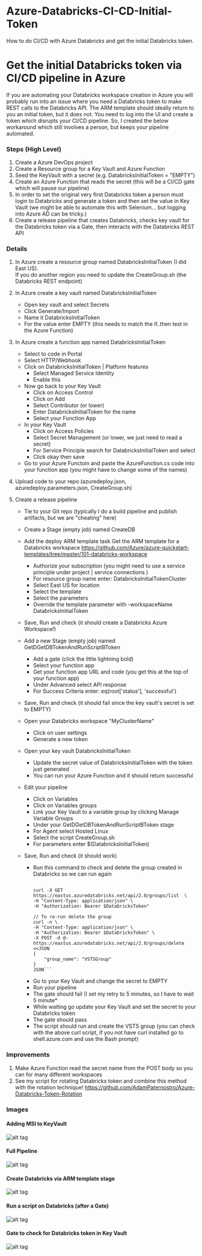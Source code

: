 # Azure-Databricks-CI-CD-Initial-Token
How to do CI/CD with Azure Databricks and get the initial Databricks token.

# Get the initial Databricks token via CI/CD pipeline in Azure

If you are automating your Databricks workspace creation in Azure you will probably run into an issue where you need a Databricks token to make REST calls to the Databricks API.  The ARM template should ideally return to you an initial token, but it does not.  You need to log into the UI and create a token which disrupts your CI/CD pipeline. So, I created the below workaround which still involves a person, but keeps your pipeline automated.

### Steps (High Level)
1. Create a Azure DevOps project 
2. Create a Resource group for a Key Vault and Azure Function
3. Seed the KeyVault with a secret (e.g. DatabricksInitialToken = "EMPTY") 
4. Create an Azure Function that reads the secret (this will be a CI/CD gate which will pause our pipeline)
5. In order to set the original very first Databricks token a person must login to Databricks and generate a token and then set the value in Key Vault (we might be able to automate this with Selenium... but logging into Azure AD can be tricky.)
5. Create a release pipeline that creates Databricks, checks key vault for the Databricks token via a Gate, then interacts with the Databricks REST API

### Details
1. In Azure create a resource group named DatabricksInitialToken (I did East US).  
   If you do another region you need to update the CreateGroup.sh (the Databricks REST endpoint)
   
2. In Azure create a key vault named DatabricksInitialToken
   * Open key vault and select Secrets
   * Click Generate/Import
   * Name it DatabricksInitialToken
   * For the value enter EMPTY (this needs to match the if..then test in the Azure Function)
   
3. In Azure create a function app named DatabricksInitialToken
    * Select to code in Portal
    * Select HTTP/Webhook
    * Click on DatabricksInitialToken | Platform features
        * Select Managed Service Identity
        * Enable this
    * Now go back to your Key Vault
        * Click on Access Control
        * Click on Add
        * Select Contributor (or lower)
        * Enter DatabricksInitialToken for the name
        * Select your Function App
    * In your Key Vault 
        * Click on Access Policies
        * Select Secret Management (or lower, we just need to read a secret)
        * For Service Principle search for DatabricksInitialToken and select
        * Click okay then save
    * Go to your Azure Functoin and paste the AzureFunction.cs code into your function app (you might have to change some of the names)

4. Upload code to your repo (azuredeploy.json, azuredeploy.parameters.json, CreateGroup.sh)

5. Create a release pipeline
    * Tie to your Git repo 
      (typically I do a build pipeline and publish artifacts, but we are "cheating" here)
    * Create a Stage (empty job) named CreateDB
    
   * Add the deploy ARM template task
      Get the ARM template for a Databricks workspace
      https://github.com/Azure/azure-quickstart-templates/tree/master/101-databricks-workspace
      * Authorize your subscription (you might need to use a service principle under project | service connections )
      * For resource group name enter: DatabricksInitialTokenCluster
      * Select East US for location
      * Select the template
      * Select the parameters
      * Override the template parameter with -workspaceName DatabricksInitialToken
   * Save, Run and check (it should create a Databricks Azure Workspace!)
   * Add a new Stage (empty job) named GetDGetDBTokenAndRunScriptBToken
      * Add a gate (click the little lightning bold)
      * Select your function app
      * Get your function app URL and code (you get this at the top of your function app)
      * Under Advanced select API response
      * For Success Criteria enter: eq(root['status'], 'successful')
   * Save, Run and check (it should fail since the key vault's secret is set to EMPTY)
   * Open your Databricks workspace "MyClusterName"
      * Click on user settings
      * Generate a new token
   * Open your key vault DatabricksInitialToken
      * Update the secret value of DatabricksInitialToken with the token just generated
      * You can run your Azure Function and it should return successful
   * Edit your pipeline
      * Click on Variables
      * Click on Variables groups
      * Link your Key Vault to a variable group by clicking Manage Variable Groups
      * Under your GetDGetDBTokenAndRunScriptBToken stage 
      * For Agent select Hosted Linux
      * Select the script CreateGroup.sh
      * For parameters enter $(DatabricksInitialToken)
    * Save, Run and check (it should work)
      * Run this command to check and delete the group created in Databricks so we can run again
        ```DatabricksToken=<<REPLACE TOKEN>
        
        curl -X GET  https://eastus.azuredatabricks.net/api/2.0/groups/list  \
        -H "Content-Type: application/json" \
        -H "Authorization: Bearer $DatabricksToken" 

        // To re-run delete the group
        curl -n \
        -H "Content-Type: application/json" \
        -H "Authorization: Bearer $DatabricksToken" \
        -X POST -d @- https://eastus.azuredatabricks.net/api/2.0/groups/delete <<JSON
        {
            "group_name": "VSTSGroup"
        }
        JSON```
      * Go to your Key Vault and change the secret to EMPTY
      * Run your pipeline
      * The gate should fail (I set my retry to 5 minutes, so I have to wait 5 minute*
      * While waiting go update your Key Vault and set the secret to your Databricks token
      * The gate should pass
      * The script should run and create the VSTS group (you can check with the above curl script, if you not have curl installed go to shell.azure.com and use the Bash prompt)

### Improvements
1. Make Azure Function read the secret name from the POST body so you can for many different workspaces
2. See my script for rotating Databricks token and combine this method with the rotation technique!
   https://github.com/AdamPaternostro/Azure-Databricks-Token-Rotation


### Images

#### Adding MSI to KeyVault
![alt tag](https://raw.githubusercontent.com/AdamPaternostro/Azure-Databricks-CI-CD-Initial-Token/master/images/KeyVault-MSI.png)

#### Full Pipeline
![alt tag](https://raw.githubusercontent.com/AdamPaternostro/Azure-Databricks-CI-CD-Initial-Token/master/images/Full-Pipeline.png)

#### Create Databricks via ARM template stage
![alt tag](https://raw.githubusercontent.com/AdamPaternostro/Azure-Databricks-CI-CD-Initial-Token/master/images/Pipeline-CreateDB-Stage.png)

#### Run a script on Databricks (after a Gate)
![alt tag](https://raw.githubusercontent.com/AdamPaternostro/Azure-Databricks-CI-CD-Initial-Token/master/images/GetDBTokenAndRunScriptStage.png)

#### Gate to check for Databricks token in Key Vault
![alt tag](https://raw.githubusercontent.com/AdamPaternostro/Azure-Databricks-CI-CD-Initial-Token/master/images/Deployment-Gate.png)
